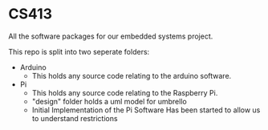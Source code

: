 CS413
=====

All the software packages for our embedded systems project.

This repo is split into two seperate folders:

 - Arduino
	- This holds any source code relating to the arduino software.
 - Pi
	- This holds any source code relating to the Raspberry Pi.
	- "design" folder holds a uml model for umbrello
	- Initial Implementation of the Pi Software Has been started to allow us to understand restrictions

